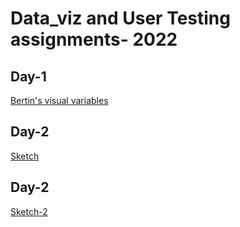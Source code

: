 # Data_viz and User Testing assignments- 2022
## Day-1
[Bertin's visual variables](https://www.figma.com/file/HcZ0ivQStRd9NS7BdCXPqI/Bertin's-visual-variables-Dev_Desai?node-id=0%3A1)
## Day-2
[Sketch](https://editor.p5js.org/dev.desai/sketches/kjqbIHiH_)
## Day-2
[Sketch-2](https://editor.p5js.org/dev.desai/sketches/a-cXyuaGB)
